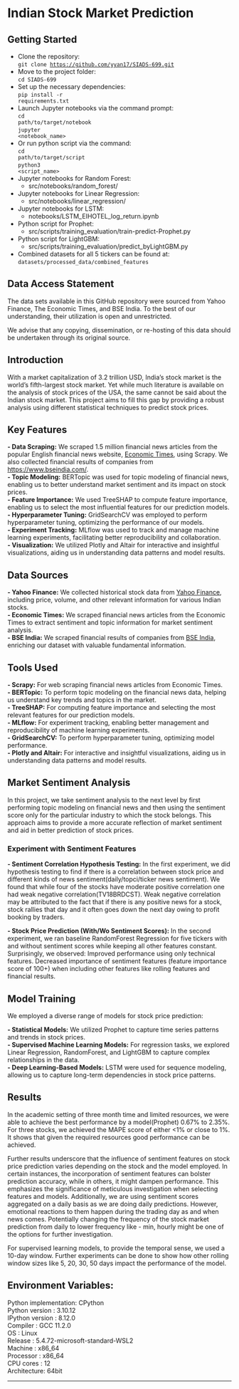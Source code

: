 # Indian Stock Market Prediction

## Getting Started

- Clone the repository: <br/>
<code>git clone https://github.com/yyan17/SIADS-699.git</code>
- Move to the project folder:<br/>
<code>cd SIADS-699</code>
- Set up the necessary dependencies:<br/>
<code>pip install -r requirements.txt</code>
- Launch Jupyter notebooks via the command prompt:<br/>
<code>cd path/to/target/notebook</code> <br/>
<code>jupyter <notebook_name></code>
- Or run python script via the command: <br/>
<code>cd path/to/target/script</code> <br/>
<code>python3 <script_name></code>
- Jupyter notebooks for Random Forest: <br/>
  - src/notebooks/random_forest/
- Jupyter notebooks for Linear Regression: <br/>
  - src/notebooks/linear_regression/
- Jupyter notebooks for LSTM: <br/>
  - notebooks/LSTM_EIHOTEL_log_return.ipynb
- Python script for Prophet: <br/>
  - src/scripts/training_evaluation/train-predict-Prophet.py
- Python script for LightGBM: <br/>
  - src/scripts/training_evaluation/predict_byLightGBM.py
- Combined datasets for all 5 tickers can be found at: <br/>
<code>datasets/processed_data/combined_features</code>

## Data Access Statement
The data sets available in this GitHub repository were sourced from Yahoo Finance, The Economic Times, and BSE India. To the best of our understanding, their utilization is open and unrestricted.

We advise that any copying, dissemination, or re-hosting of this data should be undertaken through its original source.
## Introduction

With a market capitalization of 3.2 trillion USD, India’s stock market is the world’s fifth-largest stock market. Yet while much literature is available on the analysis of stock prices of the USA, the same cannot be said about the Indian stock market. This project aims to fill this gap by providing a robust analysis using different statistical techniques to predict stock prices.

## Key Features

**- Data Scraping:** We scraped 1.5 million financial news articles from the popular English financial news website, [Economic Times](https://economictimes.indiatimes.com/), using Scrapy. We also collected financial results of companies from https://www.bseindia.com/.  
**- Topic Modeling:** BERTopic was used for topic modeling of financial news, enabling us to better understand market sentiment and its impact on stock prices.   
**- Feature Importance:** We used TreeSHAP to compute feature importance, enabling us to select the most influential features for our prediction models.  
**- Hyperparameter Tuning:** GridSearchCV was employed to perform hyperparameter tuning, optimizing the performance of our models.  
**- Experiment Tracking:** MLflow was used to track and manage machine learning experiments, facilitating better reproducibility and collaboration.  
**- Visualization:** We utilized Plotly and Altair for interactive and insightful visualizations, aiding us in understanding data patterns and model results.  

## Data Sources

**- Yahoo Finance:** We collected historical stock data from [Yahoo Finance](https://github.com/ranaroussi/yfinance), including price, volume, and other relevant information for various Indian stocks.  
**- Economic Times:** We scraped financial news articles from the Economic Times to extract sentiment and topic information for market sentiment analysis.  
**- BSE India:** We scraped financial results of companies from [BSE India](https://www.bseindia.com/), enriching our dataset with valuable fundamental information.  

## Tools Used

**- Scrapy:** For web scraping financial news articles from Economic Times.  
**- BERTopic:** To perform topic modeling on the financial news data, helping us understand key trends and topics in the market.  
**- TreeSHAP:** For computing feature importance and selecting the most relevant features for our prediction models.  
**- MLflow:** For experiment tracking, enabling better management and reproducibility of machine learning experiments.  
**- GridSearchCV:** To perform hyperparameter tuning, optimizing model performance.  
**- Plotly and Altair:** For interactive and insightful visualizations, aiding us in understanding data patterns and model results.  

## Market Sentiment Analysis

In this project, we take sentiment analysis to the next level by first performing topic modeling on financial news and then using the sentiment score only for the particular industry to which the stock belongs. This approach aims to provide a more accurate reflection of market sentiment and aid in better prediction of stock prices.

### Experiment with Sentiment Features 
**- Sentiment Correlation Hypothesis Testing:** In the first experiment, we did hypothesis testing to find if there is a correlation between stock price and different kinds of news sentiment(daily/topci/ticker news sentiment). 
We found that while four of the stocks have moderate positive correlation one had weak negative correlation(TV18BRDCST). Weak negative correlation may be attributed to the fact that if there is any positive news for a stock, stock rallies that day and it often goes down the next day owing to profit booking by traders.

**- Stock Price Prediction (With/Wo Sentiment Scores):** In the second experiment, we ran baseline RandomForest Regression for five tickers with and without   sentiment scores while keeping all other features constant. Surprisingly, we observed:
Improved performance using only technical features.
Decreased importance of sentiment features (feature importance score of 100+) when including other features like rolling features and financial results.  

## Model Training

We employed a diverse range of models for stock price prediction:

**- Statistical Models:** We utilized Prophet to capture time series patterns and trends in stock prices. <br/>
**- Supervised Machine Learning Models:** For regression tasks, we explored Linear Regression, RandomForest, and LightGBM to capture complex relationships in the data. <br/>
**- Deep Learning-Based Models:** LSTM were used for sequence modeling, allowing us to capture long-term dependencies in stock price patterns. <br/>

## Results

In the academic setting of three month time and limited resources, we were able to achieve the best performance by a model(Prophet) 0.67% to 2.35%. For three stocks, we achieved the MAPE score of either <1% or close to 1%. It shows that given the required resources good performance can be achieved.

Further results underscore that the influence of sentiment features on stock price prediction varies depending on the stock and the model employed. In certain instances, the incorporation of sentiment features can bolster prediction accuracy, while in others, it might dampen performance. This emphasizes the significance of meticulous investigation when selecting features and models.
Additionally, we are using sentiment scores aggregated on a daily basis as we are doing daily predictions. However, emotional reactions to them happen during the trading day as and when news comes. Potentially changing the frequency of the stock market prediction from daily to lower frequency like - min, hourly might be one of the options for further investigation.

For supervised learning models, to provide the temporal sense, we used a 10-day window. Further experiments can be done to show how other rolling window sizes like 5, 20, 30, 50 days impact the performance of the model.


## Environment Variables:
Python implementation: CPython <br/>
Python version       : 3.10.12 <br/>
IPython version      : 8.12.0 <br/>
Compiler    : GCC 11.2.0 <br/>
OS          : Linux <br/>
Release     : 5.4.72-microsoft-standard-WSL2 <br/>
Machine     : x86_64 <br/>
Processor   : x86_64 <br/>
CPU cores   : 12 <br/>
Architecture: 64bit <br/>

---
